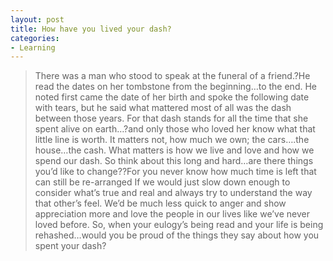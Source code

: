 ```yaml
---
layout: post
title: How have you lived your dash?
categories:
- Learning
---
```



> There was a man who stood to speak at the funeral of a friend.?He read the dates on her tombstone from the beginning…to the end. He noted first came the date of her birth and spoke the following date with tears, but he said what mattered most of all was the dash between those years. For that dash stands for all the time that she spent alive on earth…?and only those who loved her know what that little line is worth. It matters not, how much we own; the cars….the house…the cash. What matters is how we live and love and how we spend our dash. So think about this long and hard…are there things you’d like to change??For you never know how much time is left that can still be re-arranged If we would just slow down enough to consider what’s true and real and always try to understand the way that other’s feel. We’d be much less quick to anger and show appreciation more and love the people in our lives like we’ve never loved before. So, when your eulogy’s being read and your life is being rehashed…would you be proud of the things they say about how you spent your dash?

